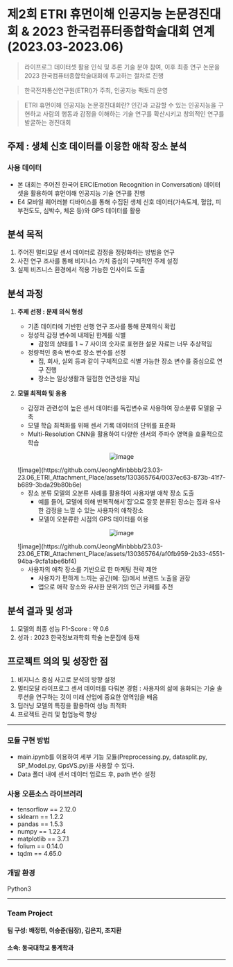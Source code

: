 # 제2회 ETRI 휴먼이해 인공지능 논문경진대회 & 2023 한국컴퓨터종합학술대회 연계(2023.03-2023.06)
> 라이프로그 데이터셋 활용 인식 및 추론 기술 분야 참여, 이후 최종 연구 논문을 2023 한국컴퓨터종합학술대회에 투고하는 절차로 진행
 
> 한국전자통신연구원(ETRI)가 주최, 인공지능 팩토리 운영

> ETRI 휴먼이해 인공지능 논문경진대회란?
> 인간과 교감할 수 있는 인공지능을 구현하고 사람의 행동과 감정을 이해하는 기술 연구를 확산시키고 창의적인 연구를 발굴하는 경진대회 

## 주제 : 생체 신호 데이터를 이용한 애착 장소 분석

### **사용 데이터**
- 본 대회는 주어진 한국어 ERC(Emotion Recognition in Conversation) 데이터 셋을 활용하여 휴먼이해 인공지능 기술 연구를 진행
- E4 모바일 웨어러블 디바이스를 통해 수집된 생체 신호 데이터(가속도계, 혈압, 피부전도도, 심박수, 체온 등)와 GPS 데이터를 활용


## **분석 목적**
1. 주어진 멀티모달 센서 데이터로 감정을 정량화하는 방법을 연구
2. 사전 연구 조사를 통해 비지니스 가치 중심의 구체적인 주제 설정
3. 실제 비즈니스 환경에서 적용 가능한 인사이트 도출


## **분석 과정**
1. **주제 선정 : 문제 의식 형성**
    - 기존 데이터에 기반한 선행 연구 조사를 통해 문제의식 확립
    - 정성적 감정 변수에 내제된 한계를 식별
        - 감정의 상태를 1 ~ 7 사이의 숫자로 표현한 설문 자료는 너무 추상적임 
    - 정량적인 종속 변수로 장소 변수를 선정
        - 집, 회사, 실외 등과 같이 구체적으로 식별 가능한 장소 변수를 중심으로 연구 진행
        - 장소는 일상생활과 밀접한 연관성을 지님

2. **모델 최적화 및 응용**
    - 감정과 관련성이 높은 센서 데이터를 독립변수로 사용하여 장소분류 모델을 구축
    - 모델 학습 최적화를 위해 센서 기록 데이터의 단위를 표준화
    - Multi-Resolution CNN을 활용하여 다양한 센서의 주파수 영역을 효율적으로 학습
   <p align="middle">
     <img src="https://github.com/JeongMinbbbb/23.03-23.06_ETRI_Attachment_Place/assets/130365764/0037ec63-873b-41f7-b689-3bda29b80b6e" alt="image">
   </p>
   ![image](https://github.com/JeongMinbbbb/23.03-23.06_ETRI_Attachment_Place/assets/130365764/0037ec63-873b-41f7-b689-3bda29b80b6e)


    - 장소 분류 모델의 오분류 사례를 활용하여 사용자별 애착 장소 도출
        - 예를 들어, 모델에 의해 반복적해서‘집’으로 잘못 분류된 장소는 집과 유사한 감정을 느낄 수 있는 사용자의 애착장소
        - 모델이 오분류한 시점의 GPS 데이터를 이용
    <p align="middle">
     <img src="https://github.com/JeongMinbbbb/23.03-23.06_ETRI_Attachment_Place/assets/130365764/af0fb959-2b33-4551-94ba-9cfa1abe6bf4" alt="image">
   </p>  
   ![image](https://github.com/JeongMinbbbb/23.03-23.06_ETRI_Attachment_Place/assets/130365764/af0fb959-2b33-4551-94ba-9cfa1abe6bf4)

    - 사용자의 애착 장소를 기반으로 한 마케팅 전략 제안
        - 사용자가 편하게 느끼는 공간(예: 집)에서 브랜드 노출을 권장
        - 앱으로 애착 장소와 유사한 분위기의 인근 카페를 추천

       
## **분석 결과 및 성과**
1. 모델의 최종 성능 F1-Score : 약 0.6
2. 성과 : 2023 한국정보과학회 학술 논문집에 등재


## 프로젝트 의의 및 성장한 점
1. 비지니스 중심 사고로 분석의 방향 설정
2. 멀티모달 라이프로그 센서 데이터를 다뤄본 경험 : 사용자의 삶에 융화되는 기술 솔루션을 연구하는 것이 미래 산업에 중요한 영역임을 배움
3. 딥러닝 모델의 특징을 활용하여 성능 최적화
4. 프로젝트 관리 및 협업능력 향상


***
### 모듈 구현 방법
- main.ipynb를 이용하여 세부 기능 모듈(Preprocessing.py, datasplit.py, SP_Model.py, GpsVS.py)을 사용할 수 있다.
- Data 폴더 내에 센서 데이터 업로드 후, path 변수 설정

### 사용 오픈소스 라이브러리
- tensorflow == 2.12.0
- sklearn == 1.2.2
- pandas == 1.5.3
- numpy == 1.22.4
- matplotlib == 3.7.1
- folium == 0.14.0
- tqdm == 4.65.0

### 개발 환경
Python3

***
### Team Project
#### 팀 구성: 배정민, 이승준(팀장), 김은지, 조지환
#### 소속: 동국대학교 통계학과
***
